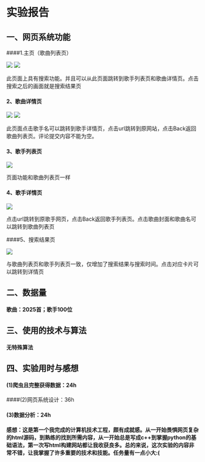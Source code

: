 # 实验报告

## 一、网页系统功能
####1.主页（歌曲列表页）

<img src="C:\Users\14395\Desktop\git\MusicInfo\mainpage.png">

<img src="C:\Users\14395\Desktop\git\MusicInfo\mainpage1.png">

此页面上具有搜索功能。并且可以从此页面跳转到歌手列表页和歌曲详情页。点击搜索之后的画面就是搜索结果页

#### 2、歌曲详情页

<img src="C:\Users\14395\Desktop\git\MusicInfo\songdetail.png">

<img src="C:\Users\14395\Desktop\git\MusicInfo\songdetail1.png">

此页面点击歌手名可以跳转到歌手详情页，点击url跳转到原网站，点击Back返回歌曲列表页。评论提交内容不能为空。



#### 3、歌手列表页

<img src="C:\Users\14395\Desktop\git\MusicInfo\artistlibrary.png">

页面功能和歌曲列表页一样

#### 4、歌手详情页

<img src="C:\Users\14395\Desktop\git\MusicInfo\singerdetail.png">

点击url跳转到原歌手网页，点击Back返回歌手列表页。点击歌曲封面和歌曲名可以跳转到歌曲列表页



####5、搜索结果页

<img src="C:\Users\14395\Desktop\git\MusicInfo\searchresult.png">

与歌曲列表页和歌手列表页一致，仅增加了搜索结果与搜索时间。点击对应卡片可以跳转到详情页



## 二、数据量

#### 歌曲：2025首；歌手100位

## 三、使用的技术与算法

#### 无特殊算法

## 四、实验用时与感想

#### (1)爬虫且完整获得数据：24h

####(2)网页系统设计：36h

#### (3)数据分析：24h

#### 感想：这是第一个我完成的计算机技术工程，颇有成就感。从一开始畏惧网页复杂的html源码，到熟练的找到所需内容，从一开始总是写成c++到掌握python的基础语法，第一次写html构建网站都让我收获良多。总的来说，这次实验的内容非常不错，让我掌握了许多重要的技术和技能。任务量有一点小大:(

